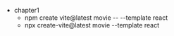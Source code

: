 * chapter1
    * npm create vite@latest movie -- --template react
    * npx create-vite@latest movie --template react